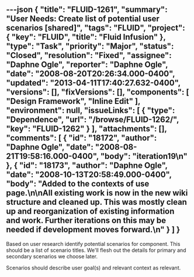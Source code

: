 ---json
{
  "title": "FLUID-1261",
  "summary": "User Needs:  Create list of potential user scenarios [shared]",
  "tags": "FLUID",
  "project": {
    "key": "FLUID",
    "title": "Fluid Infusion"
  },
  "type": "Task",
  "priority": "Major",
  "status": "Closed",
  "resolution": "Fixed",
  "assignee": "Daphne Ogle",
  "reporter": "Daphne Ogle",
  "date": "2008-08-20T20:26:34.000-0400",
  "updated": "2013-04-11T17:40:27.632-0400",
  "versions": [],
  "fixVersions": [],
  "components": [
    "Design Framework",
    "Inline Edit"
  ],
  "environment": null,
  "issueLinks": [
    {
      "type": "Dependence",
      "url": "/browse/FLUID-1262/",
      "key": "FLUID-1262"
    }
  ],
  "attachments": [],
  "comments": [
    {
      "id": "18172",
      "author": "Daphne Ogle",
      "date": "2008-08-21T19:58:16.000-0400",
      "body": "iteration19\n"
    },
    {
      "id": "18173",
      "author": "Daphne Ogle",
      "date": "2008-10-13T20:58:49.000-0400",
      "body": "Added to the contexts of use page.\n\nAll existing work is now in the new wiki structure and cleaned up.  This was mostly clean up and reorganization of existing information and work.  Further iterations on this may be needed if development moves forward.\n"
    }
  ]
}
---
Based on user research identify potential scenarios for component.   This should be a list of scenario titles.  We'll flesh out the details for primary and secondary scenarios we choose later.

Scenarios should describe user goal(s) and relevant  context as relevant.

        